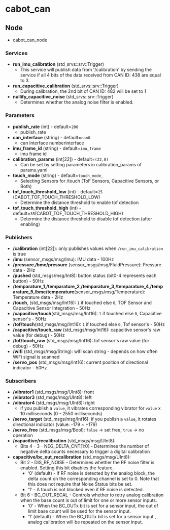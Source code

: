 # cabot_can
## Node
- cabot_can_node
### Services
- **run_imu_calibration** (std_srvs::srv::Trigger)
    - This service will publish data from '/calibration' by sending the service if all 4 bits of the data received from CAN ID: 438 are equal to 3.
- **run_capacitive_calibration** (std_srvs::srv::Trigger)    
    - During calibration, the 2nd bit of CAN ID: 482 will be set to 1
- **nullify_capacitive_noise** (std_srvs::srv::Trigger)
    - Determines whether the analog noise filter is enabled. 
### Parameters
- **publish_rate** (int) - default=`200`
    - publish_rate
- **can_interface** (string) - default=`can0`
    - can interface numberinterface
- **imu_frame_id** (string) - default=`imu_frame`
    - imu frame id
- **calibration_params** (int[22]) - default=`(22,0)`
    - Can be set by setting parameters in calibration_params of params.yaml
- **touch_mode** (string) - default=`touch_mode_`
    - Selecting Sensors for /touch (ToF Sensors, Capacitive Sensors, or Both)
- **tof_touch_threshold_low** (int) - default=`25` (CABOT_TOF_TOUCH_THRESHOLD_LOW)
    - Determine the distance threshold to enable tof detection
- **tof_touch_threshold_high** (int) - default=`35`(CABOT_TOF_TOUCH_THRESHOLD_HIGH)
    - Determine the distance threshold to disable tof detection (after enabling)
### Publishers
- **/calibration** (int[22]): only publishes values when `/run_imu_calibration` is true
- **/imu** (sensor_msgs/msg/Imu): IMU data - 100Hz
- **/pressure**,**/bme/pressure** (sensor_msgs/msg/FluidPressure): Pressure data - 2Hz
- **/pushed** (std_msgs/msg/Int8): button status (bit0-4 represents each button) - 50Hz
- **/temparature_1**,**/temparature_2**,**/temparature_3**,**/temparature_4**,**/temparature_5**,**/bme/temperature**(sensor_msgs/msg/Temperature): Temperature data - 2Hz
- **/touch**, (std_msgs/msg/Int16): `1` if touched else `0`,
TOF Sensor and Capacitive Sensor Integration - 50Hz
- **/capacitive/touch**(std_msgs/msg/Int16): `1` if touched else `0`, Capacitive sensor's - 50Hz
- **/tof/touch**(std_msgs/msg/Int16): `1` if touched else `0`, Tof sensor's - 50Hz
- **/capacitive/touch_raw** (std_msgs/msg/Int16): capacitive sensor's raw value (for debug) - 50Hz
- **/tof/touch_raw** (std_msgs/msg/Int16): tof sensor's raw value (for debug) - 50Hz
- **/wifi** (std_msgs/msg/String): wifi scan string - depends on how often WiFi signal is scanned
- **/servo_pos** (std_msgs/msg/Int16): current position of directional indicator - 50Hz
### Subscribers
- **/vibrator1** (std_msgs/msg/UInt8): front
- **/vibrator3** (std_msgs/msg/UInt8): left
- **/vibrator4** (std_msgs/msg/UInt8): right
    - if you publish a `value`, it vibrates corresponding vibrator for `value` x 10 milliseconds (0 - 2550 milliseconds)
- **/servo_target** (std_msgs/msg/Int16): if you publish a `value`, it rotates directional indicator (value: -179 ~ +179)
- **/servo_free** (std_msgs/msg/Bool): `false` -> set free, `true` -> no operation
- **/capacitive/recalibration** (std_msgs/msg/UInt8): 
    - Bits 4 - 3 - NEG_DELTA_CNT[1:0] - Determines the number of negative delta counts necessary to trigger a digital calibration
- **capacitive/bc_out_recalibration** (std_msgs/msg/UInt8): 
    - Bit 2 - DIS_RF_NOISE - Determines whether the RF noise filter is enabled. Setting this bit disables the feature.
        - ‘0’ (default) - If RF noise is detected by the analog block, the delta count on the corresponding channel is set to 0. Note that this does not require that Noise Status bits be set.
        - ‘1’ - A touch is not blocked even if RF noise is detected.
    - Bit 6 - BC_OUT_RECAL - Controls whether to retry analog calibration when the base count is out of limit for one or more sensor inputs.
        - ‘0’ - When the BC_OUTx bit is set for a sensor input, the out of limit base count will be used for the sensor input.
        - ‘1’ (default) - When the BC_OUTx bit is set for a sensor input , analog calibration will be repeated on the sensor input.